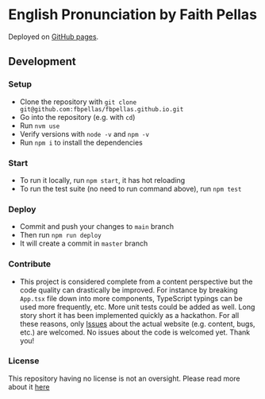 # English Pronunciation by Faith Pellas

Deployed on [GitHub pages](https://fbpellas.github.io/).

## Development

### Setup

- Clone the repository with `git clone git@github.com:fbpellas/fbpellas.github.io.git`
- Go into the repository (e.g. with `cd`)
- Run `nvm use`
- Verify versions with `node -v` and `npm -v`
- Run `npm i` to install the dependencies

### Start

- To run it locally, run `npm start`, it has hot reloading
- To run the test suite (no need to run command above), run `npm test`

### Deploy

- Commit and push your changes to `main` branch
- Then run `npm run deploy`
- It will create a commit in `master` branch

### Contribute

- This project is considered complete from a content perspective but the code quality can drastically be improved. For instance by breaking `App.tsx` file down into more components, TypeScript typings can be used more frequently, etc. More unit tests could be added as well. Long story short it has been implemented quickly as a hackathon. For all these reasons, only [Issues](https://github.com/fbpellas/fbpellas.github.io/issues) about the actual website (e.g. content, bugs, etc.) are welcomed. No issues about the code is welcomed yet. Thank you!

### License

This repository having no license is not an oversight. Please read more about it [here](https://choosealicense.com/no-permission/)